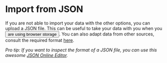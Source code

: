 # Import from JSON

If you are not able to import your data with the other options, you can upload a JSON file. This can be useful to take your data with you when you <button data-trigger="show-markdown:application-storage" type="button" class="link">are using browser storage</button>. You can also adapt data from other sources, consult the required format [here](%url%).

*Pro tip: If you want to inspect the format of a JSON file, you can use this awesome [JSON Online Editor](https://jsoneditoronline.org).*
